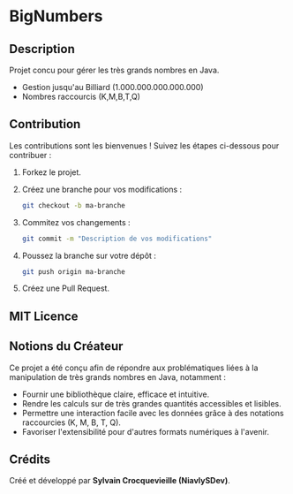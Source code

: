 # BigNumbers

## Description

Projet concu pour gérer les très grands nombres en Java.

- Gestion jusqu'au Billiard (1.000.000.000.000.000)
- Nombres raccourcis (K,M,B,T,Q)

## Contribution

Les contributions sont les bienvenues ! Suivez les étapes ci-dessous pour contribuer :

1. Forkez le projet.
2. Créez une branche pour vos modifications :

   ```bash
   git checkout -b ma-branche
   ```

3. Commitez vos changements :

   ```bash
   git commit -m "Description de vos modifications"
   ```

4. Poussez la branche sur votre dépôt :

   ```bash
   git push origin ma-branche
   ```

5. Créez une Pull Request.

## MIT Licence

## Notions du Créateur

Ce projet a été conçu afin de répondre aux problématiques liées à la manipulation de très grands nombres en Java,
notamment :

- Fournir une bibliothèque claire, efficace et intuitive.
- Rendre les calculs sur de très grandes quantités accessibles et lisibles.
- Permettre une interaction facile avec les données grâce à des notations raccourcies (K, M, B, T, Q).
- Favoriser l'extensibilité pour d'autres formats numériques à l'avenir.

## Crédits

Créé et développé par **Sylvain Crocquevieille (NiavlySDev)**.